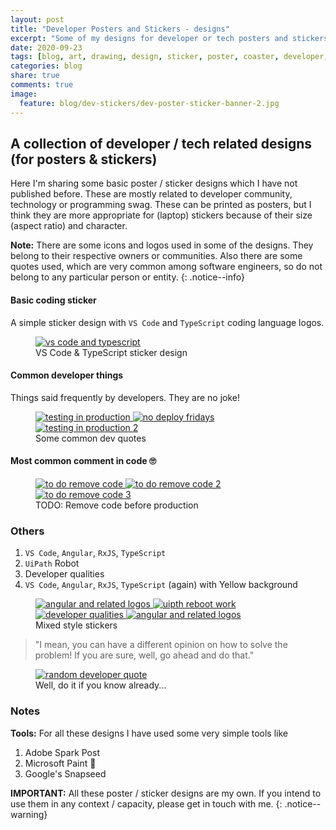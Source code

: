 ```yaml
---
layout: post
title: "Developer Posters and Stickers - designs"
excerpt: "Some of my designs for developer or tech posters and stickers"
date: 2020-09-23
tags: [blog, art, drawing, design, sticker, poster, coaster, developer, tech, quotes]
categories: blog
share: true
comments: true
image:
  feature: blog/dev-stickers/dev-poster-sticker-banner-2.jpg
---
```


## A collection of developer / tech related designs (for posters & stickers)

Here I'm sharing some basic poster / sticker designs which I have not published before. These are mostly related to developer community, technology or programming swag. These can be printed as posters, but I think they are more appropriate for (laptop) stickers because of their size (aspect ratio) and character.

**Note:** There are some icons and logos used in some of the designs. They belong to their respective owners or communities. Also there are some quotes used, which are very common among software engineers, so do not belong to any particular person or entity.
{: .notice--info}

#### Basic coding sticker

A simple sticker design with `VS Code` and `TypeScript` coding language logos.

<figure>
	<a href="/images/blog/dev-stickers/vs-code-and-typescript-2.png">
        <img src="/images/blog/dev-stickers/vs-code-and-typescript-2.png" alt="vs code and typescript" title="VS Code & TypeScript">
    </a>
	<figcaption>VS Code & TypeScript sticker design</figcaption>
</figure>

#### Common developer things

Things said frequently by developers. They are no joke!

<figure class="third">
	<a href="/images/blog/dev-stickers/testing-code-in-prod.png">
        <img src="/images/blog/dev-stickers/testing-code-in-prod.png" alt="testing in production" title="Testing in production">
    </a>
	<a href="/images/blog/dev-stickers/no-deploy-fridays.png">
        <img src="/images/blog/dev-stickers/no-deploy-fridays.png" alt="no deploy fridays" title="No deploy Fridays">
    </a>
    <a href="/images/blog/dev-stickers/testing-code-in-prod-2.png">
        <img src="/images/blog/dev-stickers/testing-code-in-prod-2.png" alt="testing in production 2" title="Testing in production 2">
    </a>
	<figcaption>Some common dev quotes</figcaption>
</figure>

#### Most common comment in code 🙄

<figure class="third">
	<a href="/images/blog/dev-stickers/to-do-3.png">
        <img src="/images/blog/dev-stickers/to-do-3.png" alt="to do remove code" title="To do remove code">
    </a>
	<a href="/images/blog/dev-stickers/to-do.png">
        <img src="/images/blog/dev-stickers/to-do.png" alt="to do remove code 2" title="To do remove code 2">
    </a>
    <a href="/images/blog/dev-stickers/to-do-2.png">
        <img src="/images/blog/dev-stickers/to-do-2.png" alt="to do remove code 3" title="To do remove code 3">
    </a>
	<figcaption>TODO: Remove code before production</figcaption>
</figure>

### Others

1. `VS Code`, `Angular`, `RxJS`, `TypeScript`
2. `UiPath` Robot
3. Developer qualities
4. `VS Code`, `Angular`, `RxJS`, `TypeScript` (again) with Yellow background

<figure class="half">
<a href="/images/blog/dev-stickers/vs-code-angular-rxjs-ts.png">
        <img src="/images/blog/dev-stickers/vs-code-angular-rxjs-ts.png" alt="angular and related logos" title="Angular and related logos">
    </a>
	<a href="/images/blog/dev-stickers/uipath-reboot-work.png">
        <img src="/images/blog/dev-stickers/uipath-reboot-work.png" alt="uipth reboot work" title="UiPath Reboot Work">
    </a>
    <a href="/images/blog/dev-stickers/coding-design-problem-solving-3.png">
        <img src="/images/blog/dev-stickers/coding-design-problem-solving-3.png" alt="developer qualities" title="Developer qualities">
    </a>
    <a href="/images/blog/dev-stickers/vs-code-angular-rxjs-ts-yellow.png">
        <img src="/images/blog/dev-stickers/vs-code-angular-rxjs-ts-yellow.png" alt="angular and related logos" title="Angular and related logos in Yellow">
    </a>    
	<figcaption>Mixed style stickers</figcaption>
</figure>

> "I mean, you can have a different opinion on how to solve the problem! If you are sure, well, go ahead and do that."

<figure>
	<a href="/images/blog/dev-stickers/yes-that-too-4.png">
        <img src="/images/blog/dev-stickers/yes-that-too-4.png" alt="random developer quote" title="Yes, you can do that too">
    </a>
	<figcaption>Well, do it if you know already...</figcaption>
</figure>

### Notes

**Tools:** For all these designs I have used some very simple tools like

1. Adobe Spark Post
2. Microsoft Paint 😬
3. Google's Snapseed

**IMPORTANT:** All these poster / sticker designs are my own. If you intend to use them in any context / capacity, please get in touch with me.
{: .notice--warning}